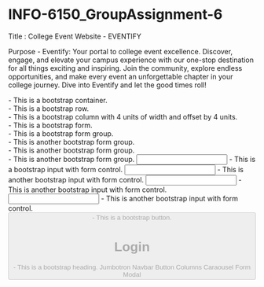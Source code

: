 # INFO-6150_GroupAssignment-6

Title : College Event Website - EVENTIFY

Purpose - Eventify: Your portal to college event excellence. Discover, engage, and elevate your campus experience with our one-stop destination for all things exciting and inspiring. Join the community, explore endless opportunities, and make every event an unforgettable chapter in your college journey. Dive into Eventify and let the good times roll!

<div class="container"> - This is a bootstrap container.
<div class="row"> - This is a bootstrap row.
<div class="col-md-4 col-md-offset-4"> - This is a bootstrap column with 4 units of width and offset by 4 units.
<form action="index.html" method="post" id="loginForm"> - This is a bootstrap form.
<div class="form-group name"> - This is a bootstrap form group.
<div class="form-group phone"> - This is another bootstrap form group.
<div class="form-group email"> - This is another bootstrap form group.
<div class="form-group password"> - This is another bootstrap form group.
<input type="text" class="form-control" required id="name" /> - This is a bootstrap input with form control.
<input type="text" class="form-control" required id="phone" /> - This is another bootstrap input with form control.
<input type="text" class="form-control" required id="email" /> - This is another bootstrap input with form control.
<input type="password" class="form-control" required id="password" /> - This is another bootstrap input with form control.
<button type="submit" class="btn btn-primary btn-block" id="submitBtn" disabled> - This is a bootstrap button.
<h1 class="text-center">Login</h1> - This is a bootstrap heading.
Jumbotron
Navbar
Button
Columns
Caraousel
Form
Modal
